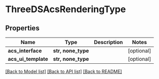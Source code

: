 # ThreeDSAcsRenderingType


## Properties
Name | Type | Description | Notes
------------ | ------------- | ------------- | -------------
**acs_interface** | **str, none_type** |  | [optional] 
**acs_ui_template** | **str, none_type** |  | [optional] 

[[Back to Model list]](../README.md#documentation-for-models) [[Back to API list]](../README.md#documentation-for-api-endpoints) [[Back to README]](../README.md)


